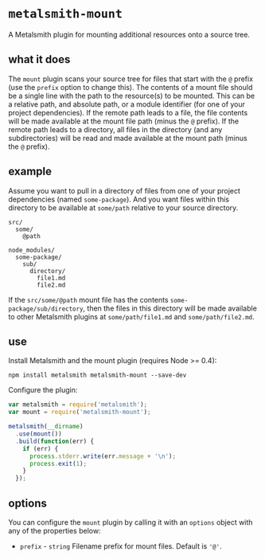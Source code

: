 # `metalsmith-mount`

A Metalsmith plugin for mounting additional resources onto a source tree.

## what it does

The `mount` plugin scans your source tree for files that start with the `@` prefix (use the `prefix` option to change this).  The contents of a mount file should be a single line with the path to the resource(s) to be mounted.  This can be a relative path, and absolute path, or a module identifier (for one of your project dependencies).  If the remote path leads to a file, the file contents will be made available at the mount file path (minus the `@` prefix).  If the remote path leads to a directory, all files in the directory (and any subdirectories) will be read and made available at the mount path (minus the `@` prefix).

## example

Assume you want to pull in a directory of files from one of your project dependencies (named `some-package`).  And you want files within this directory to be available at `some/path` relative to your source directory.

```
src/
  some/
    @path

node_modules/
  some-package/
    sub/
      directory/
        file1.md
        file2.md
```

If the `src/some/@path` mount file has the contents `some-package/sub/directory`, then the files in this directory will be made available to other Metalsmith plugins at `some/path/file1.md` and `some/path/file2.md`.

## use

Install Metalsmith and the mount plugin (requires Node >= 0.4):

    npm install metalsmith metalsmith-mount --save-dev

Configure the plugin:

```js
var metalsmith = require('metalsmith');
var mount = require('metalsmith-mount');

metalsmith(__dirname)
  .use(mount())
  .build(function(err) {
    if (err) {
      process.stderr.write(err.message + '\n');
      process.exit(1);
    }
  });
```

## options

You can configure the `mount` plugin by calling it with an `options` object with any of the properties below:

 * `prefix` - `string` Filename prefix for mount files.  Default is `'@'`.
